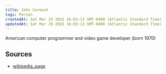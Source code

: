 ```yaml
---
title: John Carmack
tags: Person
createdAt: Sat Mar 29 2025 16:03:13 GMT-0400 (Atlantic Standard Time)
updatedAt: Sat Mar 29 2025 16:03:13 GMT-0400 (Atlantic Standard Time)
---
```



American computer programmer and video game developer (born 1970)



## Sources
- [wikipedia_page](https://en.wikipedia.org/wiki/John_Carmack)
